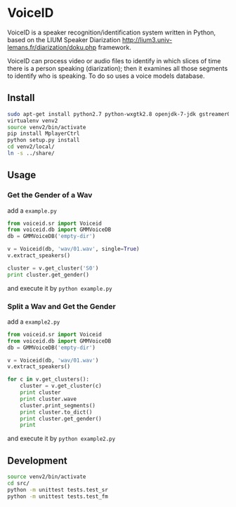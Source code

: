 # VoiceID
VoiceID is a speaker recognition/identification system written in Python,
based on the LIUM Speaker Diarization <http://lium3.univ-lemans.fr/diarization/doku.php> framework.

VoiceID can process video or audio files to identify in which slices of 
time there is a person speaking (diarization); then it examines all those
segments to identify who is speaking. To do so uses a voice models
database.

## Install
```bash
sudo apt-get install python2.7 python-wxgtk2.8 openjdk-7-jdk gstreamer0.10-plugins-base gstreamer0.10-plugins-good gstreamer0.10-plugins-bad gstreamer0.10-plugins-ugly gstreamer-tools sox mplayer python-setuptools python-virtualenv
virtualenv venv2
source venv2/bin/activate
pip install MplayerCtrl
python setup.py install
cd venv2/local/
ln -s ../share/ 
```

## Usage

### Get the Gender of a Wav
add a `example.py`
```python
from voiceid.sr import Voiceid
from voiceid.db import GMMVoiceDB
db = GMMVoiceDB('empty-dir')

v = Voiceid(db, 'wav/01.wav', single=True)
v.extract_speakers()

cluster = v.get_cluster('S0')
print cluster.get_gender()
```
and execute it by `python example.py`

### Split a Wav and Get the Gender
add a `example2.py`
```python
from voiceid.sr import Voiceid
from voiceid.db import GMMVoiceDB
db = GMMVoiceDB('empty-dir')

v = Voiceid(db, 'wav/01.wav')
v.extract_speakers()

for c in v.get_clusters():
    cluster = v.get_cluster(c)
    print cluster
    print cluster.wave
    cluster.print_segments()
    print cluster.to_dict()
    print cluster.get_gender()
    print
```
and execute it by `python example2.py`


## Development
```bash
source venv2/bin/activate
cd src/
python -m unittest tests.test_sr
python -m unittest tests.test_fm
```
